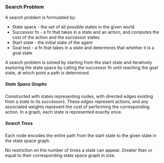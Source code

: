 ### Search Problem

A search problem is formulated by:

- State space - the set of all possible states in the given world
- Successor fn - a fn that takes in a state and an action, and computes the cost of the action and the successor states
- Start state - the initial state of the agent
- Goal test - a fn that takes in a state and determines that whether it is a goal state

A search problem is solved by starting from the start state and iteratively exploring the state space by calling the successor fn until reaching the goal state, at which point a path is determined.

##### State Space Graphs

Constructed with states representing nodes, with directed edges existing from a state to its successors. These edges represent actions, and any associated weights represent the cost of performing the corresponding action. In a graph, each state is represented exactly once.

##### Search Trees

Each node encodes the entire path from the start state to the given state in the state space graph.

No restriction on the number of times a state can appear. Greater than or equal to their corresponding state space graph in size.